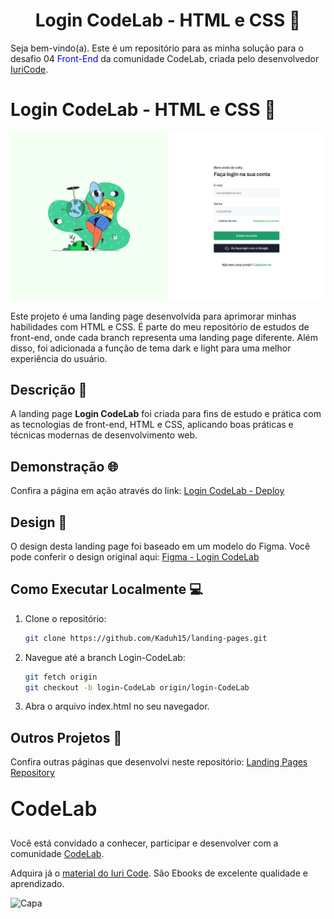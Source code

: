 <div align="center">
    <h1>Login CodeLab - HTML e CSS 🌟</h1>
</div>

<p>Seja bem-vindo(a). Este é um repositório para as minha solução para o desafio 04 <span style="color:blue">Front-End</span> da comunidade CodeLab, criada pelo desenvolvedor <a href="https://github.com/iuricode">IuriCode</a>. 


# Login CodeLab - HTML e CSS 🌟

![Login CodeLab Cover](https://github.com/Kaduh15/landing-pages/raw/login-CodeLab/cover.png)

Este projeto é uma landing page desenvolvida para aprimorar minhas habilidades com HTML e CSS. É parte do meu repositório de estudos de front-end, onde cada branch representa uma landing page diferente. Além disso, foi adicionada a função de tema dark e light para uma melhor experiência do usuário.

## Descrição 📝

A landing page **Login CodeLab** foi criada para fins de estudo e prática com as tecnologias de front-end, HTML e CSS, aplicando boas práticas e técnicas modernas de desenvolvimento web.


## Demonstração 🌐

Confira a página em ação através do link: [Login CodeLab - Deploy](https://landing-pages-pr-3.onrender.com/)

## Design 🎨

O design desta landing page foi baseado em um modelo do Figma. Você pode conferir o design original aqui: [Figma - Login CodeLab](https://www.figma.com/design/Yb9IBH56g7T1hdIyZ3BMNO/Desafios---CodeLab?node-id=4261-2&t=fYIRARjWwGmLFaTb-0)

## Como Executar Localmente 💻

1. Clone o repositório:
   
   ```bash
   git clone https://github.com/Kaduh15/landing-pages.git
   ```

2. Navegue até a branch Login-CodeLab:
   
   ```bash
   git fetch origin
   git checkout -b login-CodeLab origin/login-CodeLab
   ```

3. Abra o arquivo index.html no seu navegador.

## Outros Projetos 🚀

Confira outras páginas que desenvolvi neste repositório: [Landing Pages Repository](https://github.com/Kaduh15/landing-pages)


<h2 style="font-size:32px; margin-top: 30px; font-weight: 600;">CodeLab</h2>

Você está convidado a conhecer, participar e desenvolver com a comunidade [CodeLab](https://github.com/iuricode/desafios-frontend).

Adquira já o [material do Iuri Code](https://iuricode.com/efront/). São Ebooks de excelente qualidade e aprendizado.

<img width="1920" alt="Capa" src="https://github.com/gabazevdo/codelab/assets/16105546/ed791396-93d5-46b5-ba06-80ec6fa89c63">
